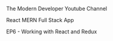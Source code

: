 The Modern Developer Youtube Channel

React MERN Full Stack App

EP6 - Working with React and Redux
